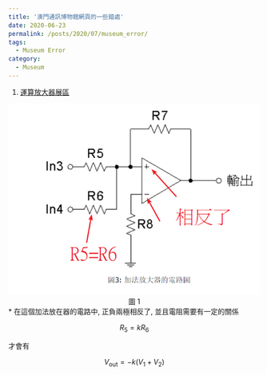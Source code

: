 ```yaml
---
title: '澳門通訊博物館網頁的一些錯處'
date: 2020-06-23
permalink: /posts/2020/07/museum_error/
tags:
  - Museum Error
category:
  - Museum
---
```


1. [運算放大器展區](http://www.cmm.gov.mo/chi/exhibition/secondfloor/MoreInfo/2_17_1_OpAmpLab.html)
<div style="text-align:center" id="image1"><img src="/images/meseum/error/1.png" /><br>圖 1</div>
* 在這個加法放在器的電路中, 正負兩極相反了, 並且電阻需要有一定的關係


  $$R_5=kR_6$$
  
  才會有
  
  $$
    V_\text{out}=-k(V_1+V_2)
  $$